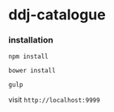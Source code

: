 # ddj-catalogue


### installation

```
npm install
```
```
bower install
```
```
gulp
```

visit `http://localhost:9999`

